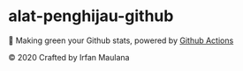 # alat-penghijau-github

🌳 Making green your Github stats, powered by [Github Actions](https://github.com/features/actions)


© 2020 Crafted by Irfan Maulana

